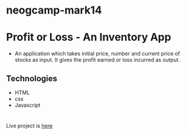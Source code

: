 # neogcamp-mark14
# Profit or Loss - An Inventory App
-  An application which takes initial price, number and current price of stocks as input. It gives the profit earned or loss incurred as output.


## Technologies
- HTML
- css 
- Javascript



#

Live project is [here](neog-camp-mark14.netlify.app)